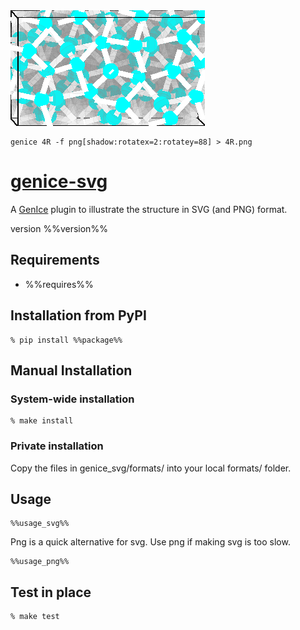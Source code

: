 <img src="4R.png">

    genice 4R -f png[shadow:rotatex=2:rotatey=88] > 4R.png


# [genice-svg](%%url%%)

A [GenIce](https://github.com/vitroid/GenIce) plugin to illustrate the structure in SVG (and PNG) format.

version %%version%%

## Requirements

* %%requires%%

## Installation from PyPI

    % pip install %%package%%

## Manual Installation

### System-wide installation

    % make install

### Private installation

Copy the files in genice_svg/formats/ into your local formats/ folder.

## Usage

    %%usage_svg%%

Png is a quick alternative for svg. Use png if making svg is too slow.

    %%usage_png%%

## Test in place

    % make test
